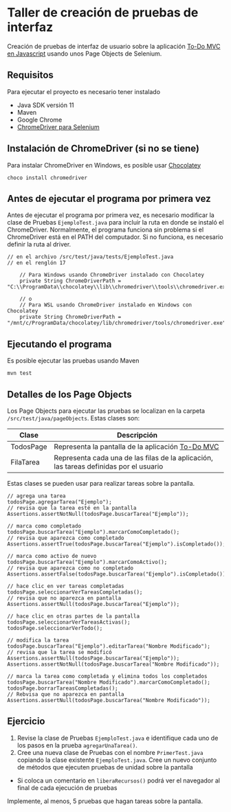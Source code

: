 # Taller de creación de pruebas de interfaz

Creación de pruebas de interfaz de usuario sobre la aplicación [To-Do MVC en Javascript](https://todomvc.com/examples/vanilla-es6/) usando unos Page Objects de Selenium.

## Requisitos

Para ejecutar el proyecto es necesario tener instalado
  - Java SDK versión 11
  - Maven
  - Google Chrome
  - [ChromeDriver para Selenium](https://chromedriver.chromium.org/)

## Instalación de ChromeDriver (si no se tiene)

Para instalar ChromeDriver en Windows, es posible usar [Chocolatey](https://community.chocolatey.org/packages/chromedriver)

```
choco install chromedriver
```

## Antes de ejecutar el programa por primera vez

Antes de ejecutar el programa por primera vez, es necesario modificar la clase de Pruebas `EjemploTest.java` para incluir la ruta en donde se instaló el ChromeDriver. Normalmente, el programa funciona sin problema si el ChromeDriver está en el PATH del computador. Si no funciona, es necesario definir la ruta al driver.

```
// en el archivo /src/test/java/tests/EjemploTest.java
// en el renglón 17

    // Para Windows usando ChromeDriver instalado con Chocolatey 
    private String ChromeDriverPath = "C:\\ProgramData\\chocolatey\\lib\\chromedriver\\tools\\chromedriver.exe";

    // o
    // Para WSL usando ChromeDriver instalado en Windows con Chocolatey 
    private String ChromeDriverPath = "/mnt/c/ProgramData/chocolatey/lib/chromedriver/tools/chromedriver.exe";
```

##  Ejecutando el programa

Es posible ejecutar las pruebas usando Maven

```
mvn test
```

## Detalles de los Page Objects

Los Page Objects para ejecutar las pruebas se localizan en la carpeta ``/src/test/java/pageObjects``.
Estas clases son:

| Clase     | Descripción |
|-----------|-------------|
| TodosPage | Representa la pantalla de la aplicación [To-Do MVC](https://todomvc.com/examples/vanilla-es6/) |
| FilaTarea | Representa cada una de las filas de la aplicación, las tareas definidas por el usuario         |


Estas clases se pueden usar para realizar tareas sobre la pantalla.

```
// agrega una tarea
todosPage.agregarTarea("Ejemplo");
// revisa que la tarea esté en la pantalla
Assertions.assertNotNull(todosPage.buscarTarea("Ejemplo"));

// marca como completado
todosPage.buscarTarea("Ejemplo").marcarComoCompletado();
// revisa que aparezca como completado
Assertions.assertTrue(todosPage.buscarTarea("Ejemplo").isCompletado());

// marca como activo de nuevo
todosPage.buscarTarea("Ejemplo").marcarComoActivo();
// revisa que aparezca como no completado
Assertions.assertFalse(todosPage.buscarTarea("Ejemplo").isCompletado());

// hace clic en ver tareas completadas
todosPage.seleccionarVerTareasCompletadas();
// revisa que no aparezca en pantalla
Assertions.assertNull(todosPage.buscarTarea("Ejemplo"));

// hace clic en otras partes de la pantalla
todosPage.seleccionarVerTareasActivas();
todosPage.seleccionarVerTodo();

// modifica la tarea        
todosPage.buscarTarea("Ejemplo").editarTarea("Nombre Modificado");
// revisa que la tarea se modificó
Assertions.assertNull(todosPage.buscarTarea("Ejemplo"));
Assertions.assertNotNull(todosPage.buscarTarea("Nombre Modificado"));

// marca la tarea como completada y elimina todos los completados
todosPage.buscarTarea("Nombre Modificado").marcarComoCompletado();
todosPage.borrarTareasCompletadas();
// Rebvisa que no aparezca en pantalla
Assertions.assertNull(todosPage.buscarTarea("Nombre Modificado"));
```


## Ejercicio

1. Revise la clase de Pruebas ``EjemploTest.java`` e identifique cada uno de los pasos en la prueba ``agregarUnaTarea()``.
2. Cree una nueva clase de Pruebas con el nombre ``PrimerTest.java`` copiando la clase existente ``EjemploTest.java``. Cree un nuevo conjunto de métodos que ejecuten pruebas de unidad sobre la pantalla
  - Si coloca un comentario en ``liberaRecursos()`` podrá ver el navegador al final de cada ejecución de pruebas

Implemente, al menos, 5 pruebas que hagan tareas sobre la pantalla.